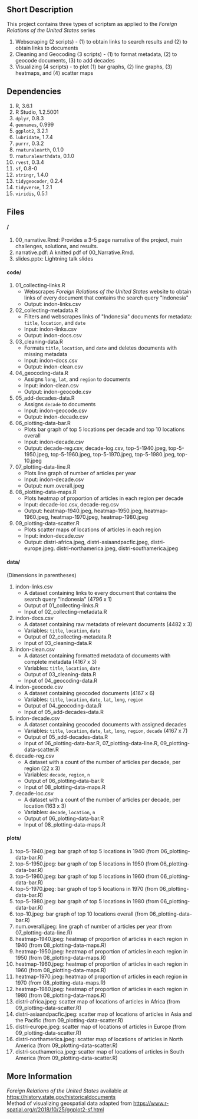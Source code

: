 ## Short Description

This project contains three types of scriptsm as applied to the *Foreign Relations of the United States* series
1. Webscraping (2 scripts) - (1) to obtain links to search results and (2) to obtain links to documents
2. Cleaning and Geocoding (3 scripts) - (1) to format metadata, (2) to geocode documents, (3) to add decades
3. Visualizing (4 scripts) - to plot (1) bar graphs, (2) line graphs, (3) heatmaps, and (4) scatter maps

## Dependencies

1. R, 3.6.1
2. R Studio, 1.2.5001
3. `dplyr`, 0.8.3
4. `geonames`, 0.999
5. `ggplot2`, 3.2.1
6. `lubridate`, 1.7.4
7. `purrr`, 0.3.2
8. `rnaturalearth`, 0.1.0
9. `rnaturalearthdata`, 0.1.0
10. `rvest`, 0.3.4
11. `sf`, 0.8-0
12.  `stringr`, 1.4.0
13. `tidygeocoder`, 0.2.4
14. `tidyverse`, 1.2.1
15. `viridis`, 0.5.1


## Files


#### /

1. 00_narrative.Rmd: Provides a 3-5 page narrative of the project, main challenges, solutions, and results.
2. narrative.pdf: A knitted pdf of 00_Narrative.Rmd. 
3. slides.pptx: Lightning talk slides

#### code/
1. 01_collecting-links.R
	- Webscrapes *Foreign Relations of the United States* website to obtain links of every document that contains the search query "Indonesia"
	- Output: indon-links.csv
2. 02_collecting-metadata.R
	- Filters and webscrapes links of "Indonesia" documents for metadata: `title`, `location`, and `date`
	- Input: indon-links.csv
	- Output: indon-docs.csv
3. 03_cleaning-data.R
	- Formats `title`, `location`, and `date` and deletes documents with missing metadata
	- Input: indon-docs.csv
	- Output: indon-clean.csv
4. 04_geocoding-data.R
	- Assigns `long`, `lat`, and `region` to documents
	- Input: indon-clean.csv
	- Output: indon-geocode.csv
5. 05_add-decades-data.R
	- Assigns `decade` to documents
	- Input: indon-geocode.csv
	- Output: indon-decade.csv
6. 06_plotting-data-bar.R
	- Plots bar graph of top 5 locations per decade and top 10 locations overall
	- Input: indon-decade.csv
	- Output: decade-reg.csv, decade-log.csv, top-5-1940.jpeg, top-5-1950.jpeg, top-5-1960.jpeg, top-5-1970.jpeg, top-5-1980.jpeg, top-10.jpeg
7. 07_plotting-data-line.R
	- Plots line graph of number of articles per year
	- Input: indon-decade.csv
	- Output: num.overall.jpeg
8. 08_plotting-data-maps.R
	- Plots heatmap of proportion of articles in each region per decade
	- Input: decade-loc.csv, decade-reg.csv
	- Output: heatmap-1940.jpeg, heatmap-1950.jpeg, heatmap-1960.jpeg, heatmap-1970.jpeg, heatmap-1980.jpeg
9. 09_plotting-data-scatter.R
	- Plots scatter maps of locations of articles in each region
	- Input: indon-decade.csv
	- Output: distri-africa.jpeg, distri-asiaandpacfic.jpeg, distri-europe.jpeg. distri-northamerica.jpeg, distri-southamerica.jpeg


#### data/
(Dimensions in parentheses)
1. indon-links.csv
	- A dataset containing links to every document that contains the search query "Indonesia" (4796 x 1)
	- Output of 01_collecting-links.R
	- Input of 02_collecting-metadata.R
2. indon-docs.csv
	- A dataset containing raw metadata of relevant documents (4482 x 3)
	- Variables: `title`, `location`, `date`
	- Output of 02_collecting-metadata.R
	- Input of 03_cleaning-data.R
3. indon-clean.csv
	- A dataset containing formatted metadata of documents with complete metadata (4167 x 3)
	- Variables: `title`, `location`, `date`
	- Output of 03_cleaning-data.R
	- Input of 04_geocoding-data.R
4. indon-geocode.csv
	- A dataset containing geocoded documents (4167 x 6)
	- Variables: `title`, `location`, `date`, `lat`, `long`, `region` 
	- Output of 04_geocoding-data.R
	- Input of 05_add-decades-data.R
5. indon-decade.csv
	- A dataset containing geocoded documents with assigned decades
	- Variables: `title`, `location`, `date`, `lat`, `long`, `region`, `decade` (4167 x 7)
	- Output of 05_add-decades-data.R
	- Input of 06_plotting-data-bar.R, 07_plotting-data-line.R, 09_plotting-data-scatter.R
6. decade-reg.csv
	- A dataset with a count of the number of articles per decade, per region (22 x 3)
	- Variables: `decade`, `region`, `n` 
	- Output of 06_plotting-data-bar.R
	- Input of 08_plotting-data-maps.R
7. decade-loc.csv
	- A dataset with a count of the number of articles per decade, per location (163 x 3)
	- Variables: `decade`, `location`, `n`
	- Output of 06_plotting-data-bar.R
	- Input of 08_plotting-data-maps.R

#### plots/

1. top-5-1940.jpeg: bar graph of top 5 locations in 1940 (from 06_plotting-data-bar.R)
2. top-5-1950.jpeg: bar graph of top 5 locations in 1950 (from 06_plotting-data-bar.R)
3. top-5-1960.jpeg: bar graph of top 5 locations in 1960 (from 06_plotting-data-bar.R)
4. top-5-1970.jpeg: bar graph of top 5 locations in 1970 (from 06_plotting-data-bar.R)
5. top-5-1980.jpeg: bar graph of top 5 locations in 1980 (from 06_plotting-data-bar.R)
6. top-10.jpeg: bar graph of top 10 locations overall (from 06_plotting-data-bar.R)
7. num.overall.jpeg: line graph of number of articles per year (from 07_plotting-data-line.R)
8. heatmap-1940.jpeg: heatmap of proportion of articles in each region in 1940 (from 08_plotting-data-maps.R)
9. heatmap-1950.jpeg: heatmap of proportion of articles in each region in 1950 (from 08_plotting-data-maps.R)
10. heatmap-1960.jpeg: heatmap of proportion of articles in each region in 1960 (from 08_plotting-data-maps.R)
11. heatmap-1970.jpeg: heatmap of proportion of articles in each region in 1970 (from 08_plotting-data-maps.R)
12. heatmap-1980.jpeg: heatmap of proportion of articles in each region in 1980 (from 08_plotting-data-maps.R)
13. distri-africa.jpeg: scatter map of locations of articles in Africa (from 09_plotting-data-scatter.R)
14. distri-asiaandpacfic.jpeg: scatter map of locations of articles in Asia and the Pacific (from 09_plotting-data-scatter.R)
15. distri-europe.jpeg: scatter map of locations of articles in Europe (from 09_plotting-data-scatter.R)
16. distri-northamerica.jpeg: scatter map of locations of articles in North America (from 09_plotting-data-scatter.R)
17. distri-southamerica.jpeg: scatter map of locations of articles in South America (from 09_plotting-data-scatter.R)

## More Information

*Foreign Relations of the United States* available at https://history.state.gov/historicaldocuments  
Method of visualizing geospatial data adapted from https://www.r-spatial.org/r/2018/10/25/ggplot2-sf.html
